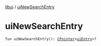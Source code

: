[libui](index.md) / [uiNewSearchEntry](./ui-new-search-entry.md)

# uiNewSearchEntry

`fun uiNewSearchEntry(): `[`CPointer`](../kotlinx.cinterop/-c-pointer/index.md)`<`[`uiEntry`](ui-entry.md)`>?`